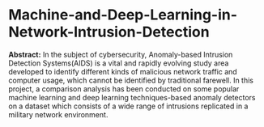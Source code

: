 # Machine-and-Deep-Learning-in-Network-Intrusion-Detection
**Abstract:** In the subject of cybersecurity, Anomaly-based Intrusion Detection
Systems(AIDS) is a vital and rapidly evolving study area developed
to identify different kinds of malicious network traffic and computer
usage, which cannot be identified by traditional farewell. In this
project, a comparison analysis has been conducted on some popular machine
learning and deep learning techniques-based anomaly detectors on
a dataset which consists of a wide range of intrusions replicated in a
military network environment.
